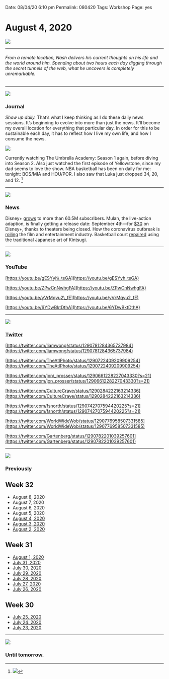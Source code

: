
Date: 08/04/20 6:10 pm
Permalink: 080420
Tags: Workshop
Page: yes

# August 4, 2020

![](https://i.imgur.com/lUliCRy.jpg)

---- 

###### From a remote location, Nash delivers his current thoughts on his life and the world around him. Spending about two hours each day digging through the secret tunnels of the web, what he uncovers is completely unremarkable.

---- 

![](https://i.imgur.com/B2N0GmN.jpg)

### Journal

*Show up daily.* That’s what I keep thinking as I do these daily news sessions. It’s beginning to evolve into more than just the news. It’ll become my overall location for everything that particular day. In order for this to be sustainable each day, it has to reflect how I live my own life, and how I consume the news.

![](https://cdn.vox-cdn.com/thumbor/mQ131ix81Gx0wF-FSTSUo45Nrs8=/0x0:2862x1610/2070x1164/filters:focal(1174x125:1630x581):format(webp)/cdn.vox-cdn.com/uploads/chorus_image/image/67135268/nba_disney_getty_ringer.0.jpg)

Currently watching The Umbrella Academy: Season 1 again, before diving into Season 2. Also just watched the first episode of Yellowstone, since my dad seems to love the show. NBA basketball has been on daily for me: tonight: BOS/MIA and HOU/POR. I also saw that Luka just dropped 34, 20, and 12. [^1]

---- 

![](https://kottke.org/plus/misc/images/kintsugi-court-02.jpg)

### News

Disney+ [grows](https://techcrunch.com/2020/08/04/disney-grows-to-more-than-60-5m-subscribers/) to more than 60.5M subscribers. Mulan, the live-action adaption, is finally getting a release date: September 4th—for [$30](https://www.theverge.com/2020/8/4/21354593/mulan-release-date-disney-earnings-warner-bros-tenet-theaters) on Disney+, thanks to theaters being closed. How the coronavirus outbreak is [roiling](https://www.vox.com/culture/2020/3/10/21173376/coronavirus-cancel-tenet-disney-mulan-streaming) the film and entertainment industry. Basketball court [repaired](https://kottke.org/20/08/basketball-court-repaired-using-the-traditional-japanese-art-of-kintsugi) using the traditional Japanese art of Kintsugi.

---- 

![](https://i.imgur.com/M26mVTB.jpg)

### YouTube

[https://youtu.be/gESYyh\_tsGA](https://youtu.be/gESYyh_tsGA)

[https://youtu.be/ZPwCnNwhgFA](https://youtu.be/ZPwCnNwhgFA)

[https://youtu.be/yVrMqvu2\_fE](https://youtu.be/yVrMqvu2_fE)

[https://youtu.be/6YDwBktDthA](https://youtu.be/6YDwBktDthA)

---- 

![](https://i.imgur.com/eDb0FxE.png)

### [Twitter](https://twitter.com/nashp)

[https://twitter.com/liamwong/status/1290781284365737984](https://twitter.com/liamwong/status/1290781284365737984)

[https://twitter.com/TheAtlPhoto/status/1290722409209909254](https://twitter.com/TheAtlPhoto/status/1290722409209909254)

[https://twitter.com/jon\_prosser/status/1290661228227043330?s=21](https://twitter.com/jon_prosser/status/1290661228227043330?s=21)

[https://twitter.com/CultureCrave/status/1290284222163214336](https://twitter.com/CultureCrave/status/1290284222163214336)

[https://twitter.com/fsnorth/status/1290742707594420225?s=21](https://twitter.com/fsnorth/status/1290742707594420225?s=21)

[https://twitter.com/WorldWideWob/status/1290776958507331585](https://twitter.com/WorldWideWob/status/1290776958507331585)

[https://twitter.com/Gartenberg/status/1290782201039257601](https://twitter.com/Gartenberg/status/1290782201039257601)

---- 

![](https://i.imgur.com/JaJ9Nqe.png)

### Previously

## Week 32

- August 8, 2020
- August 7, 2020
- August 6, 2020
- August 5, 2020
- [August 4, 2020](080420)
- [August 3, 2020](080320)
- [August 2, 2020](080220)

## Week 31

- [August 1, 2020](080120)
- [July 31, 2020](073120)
- [July 30, 2020](073020)
- [July 29, 2020](072920)
- [July 28, 2020](072820)
- [July 27, 2020](072720)
- [July 26, 2020](072620)

## Week 30

- [July 25, 2020](072520)
- [July 24, 2020](072420)
- [July 23, 2020](072320)

---- 

![](https://i.imgur.com/hunHYhj.jpg)

### Until tomorrow.

[^1]:	![](https://i.imgur.com/1ClOxlY.jpg)